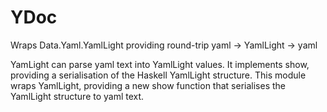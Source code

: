 YDoc
====

Wraps Data.Yaml.YamlLight providing round-trip yaml -> YamlLight -> yaml

YamLight can parse yaml text into YamlLight values.
It implements show, providing a serialisation of the Haskell YamlLight structure.
This module wraps YamlLight, providing a new show function that
serialises the YamlLight structure to yaml text.
